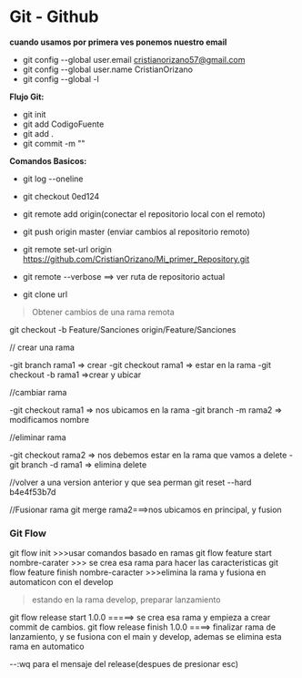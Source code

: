 # Git - Github

**cuando usamos por primera ves ponemos nuestro email**

- git config --global user.email cristianorizano57@gmail.com
- git config --global user.name CristianOrizano
- git config --global -l

**Flujo Git:**

- git init
- git add CodigoFuente
- git add .
- git commit -m ""

**Comandos Basicos:**

- git log --oneline

- git checkout 0ed124

- git remote add origin(conectar el repositorio local con el remoto)

- git push origin master (enviar cambios al repositorio remoto) 

- git remote set-url origin https://github.com/CristianOrizano/Mi_primer_Repository.git

- git remote --verbose ==> ver ruta de repositorio actual

- git clone url

>Obtener cambios de una rama remota 

git checkout -b Feature/Sanciones origin/Feature/Sanciones


// crear una rama

-git branch rama1 => crear
-git checkout rama1 => estar en la rama
-git checkout -b rama1 =>crear y ubicar

//cambiar rama

-git checkout rama1 => nos ubicamos en la rama
-git branch -m rama2 => modificamos nombre

//eliminar rama

-git checkout rama2 => nos debemos estar en la rama que vamos a delete
-git branch -d rama1 => elimina delete

//volver a una version anterior y que sea perman
git reset --hard b4e4f53b7d

//Fusionar rama
git merge rama2===>nos ubicamos en principal, y fusion

### Git Flow 

git flow init   >>>usar comandos basado en ramas
git flow feature start nombre-carater >>> se crea esa rama para hacer las caracteristicas
git flow feature finish nombre-caracter >>>elimina la rama y fusiona en automaticon con el develop

> estando en la rama develop, preparar lanzamiento

git flow release start 1.0.0 =====> se crea esa rama y empieza a crear commit de cambios.
git flow release finish 1.0.0 ====> finalizar rama de lanzamiento, y se fusiona con el main y develop, ademas se elimina esta rama en automatico

--:wq para el mensaje del release(despues de presionar esc)
